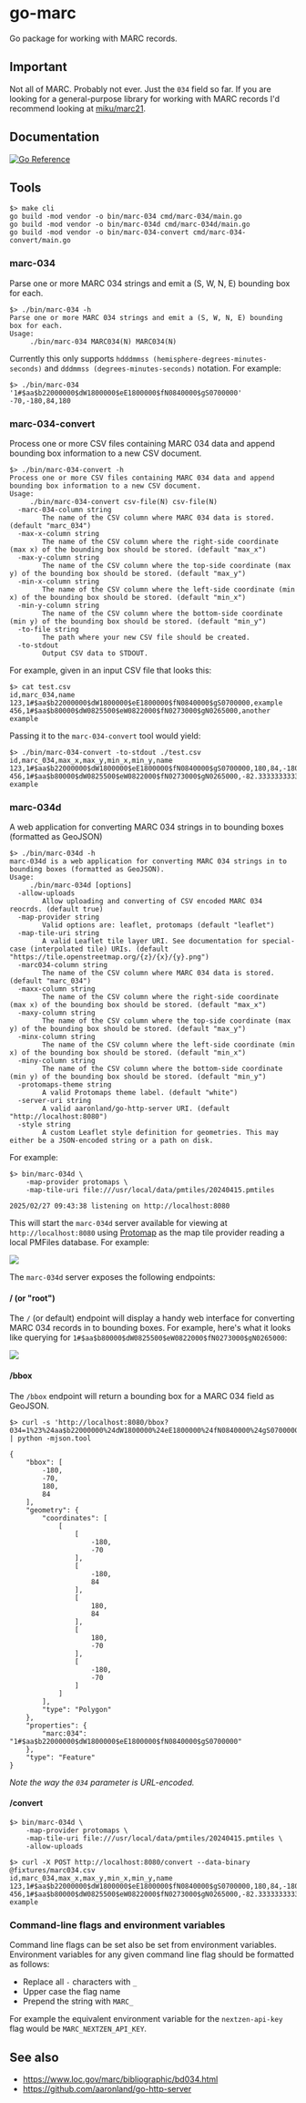 # go-marc

Go package for working with MARC records.

## Important

Not all of MARC. Probably not ever. Just the `034` field so far. If you are looking for a general-purpose library for working with MARC records I'd recommend looking at [miku/marc21](https://github.com/miku/marc21).

## Documentation

[![Go Reference](https://pkg.go.dev/badge/github.com/aaronland/go-marc.svg)](https://pkg.go.dev/github.com/aaronland/go-marc)

## Tools

```
$> make cli
go build -mod vendor -o bin/marc-034 cmd/marc-034/main.go
go build -mod vendor -o bin/marc-034d cmd/marc-034d/main.go
go build -mod vendor -o bin/marc-034-convert cmd/marc-034-convert/main.go
```

### marc-034

Parse one or more MARC 034 strings and emit a (S, W, N, E) bounding box for each.

```
$> ./bin/marc-034 -h
Parse one or more MARC 034 strings and emit a (S, W, N, E) bounding box for each.
Usage:
	 ./bin/marc-034 MARC034(N) MARC034(N)
```

Currently this only supports `hdddmmss (hemisphere-degrees-minutes-seconds)` and `dddmmss (degrees-minutes-seconds)` notation. For example:

```
$> ./bin/marc-034 '1#$aa$b22000000$dW1800000$eE1800000$fN0840000$gS0700000'
-70,-180,84,180
```

### marc-034-convert

Process one or more CSV files containing MARC 034 data and append bounding box information to a new CSV document.

```
$> ./bin/marc-034-convert -h
Process one or more CSV files containing MARC 034 data and append bounding box information to a new CSV document.
Usage:
	 ./bin/marc-034-convert csv-file(N) csv-file(N)
  -marc-034-column string
    	The name of the CSV column where MARC 034 data is stored. (default "marc_034")
  -max-x-column string
    	The name of the CSV column where the right-side coordinate (max x) of the bounding box should be stored. (default "max_x")
  -max-y-column string
    	The name of the CSV column where the top-side coordinate (max y) of the bounding box should be stored. (default "max_y")
  -min-x-column string
    	The name of the CSV column where the left-side coordinate (min x) of the bounding box should be stored. (default "min_x")
  -min-y-column string
    	The name of the CSV column where the bottom-side coordinate (min y) of the bounding box should be stored. (default "min_y")
  -to-file string
    	The path where your new CSV file should be created.
  -to-stdout
    	Output CSV data to STDOUT.
```

For example, given in an input CSV file that looks this:

```
$> cat test.csv
id,marc_034,name
123,1#$aa$b22000000$dW1800000$eE1800000$fN0840000$gS0700000,example
456,1#$aa$b80000$dW0825500$eW0822000$fN0273000$gN0265000,another example
```

Passing it to the `marc-034-convert` tool would yield:

```
$> ./bin/marc-034-convert -to-stdout ./test.csv
id,marc_034,max_x,max_y,min_x,min_y,name
123,1#$aa$b22000000$dW1800000$eE1800000$fN0840000$gS0700000,180,84,-180,-70,example
456,1#$aa$b80000$dW0825500$eW0822000$fN0273000$gN0265000,-82.33333333333333,27.5,-82.91666666666667,26.833333333333332,another example
```

### marc-034d

A web application for converting MARC 034 strings in to bounding boxes (formatted as GeoJSON)

```
$> ./bin/marc-034d -h
marc-034d is a web application for converting MARC 034 strings in to bounding boxes (formatted as GeoJSON).
Usage:
	 ./bin/marc-034d [options]
  -allow-uploads
    	Allow uploading and converting of CSV encoded MARC 034 reocrds. (default true)
  -map-provider string
    	Valid options are: leaflet, protomaps (default "leaflet")
  -map-tile-uri string
    	A valid Leaflet tile layer URI. See documentation for special-case (interpolated tile) URIs. (default "https://tile.openstreetmap.org/{z}/{x}/{y}.png")
  -marc034-column string
    	The name of the CSV column where MARC 034 data is stored. (default "marc_034")
  -maxx-column string
    	The name of the CSV column where the right-side coordinate (max x) of the bounding box should be stored. (default "max_x")
  -maxy-column string
    	The name of the CSV column where the top-side coordinate (max y) of the bounding box should be stored. (default "max_y")
  -minx-column string
    	The name of the CSV column where the left-side coordinate (min x) of the bounding box should be stored. (default "min_x")
  -miny-column string
    	The name of the CSV column where the bottom-side coordinate (min y) of the bounding box should be stored. (default "min_y")
  -protomaps-theme string
    	A valid Protomaps theme label. (default "white")
  -server-uri string
    	A valid aaronland/go-http-server URI. (default "http://localhost:8080")
  -style string
    	A custom Leaflet style definition for geometries. This may either be a JSON-encoded string or a path on disk.
```

For example:

```
$> bin/marc-034d \
	-map-provider protomaps \
	-map-tile-uri file:///usr/local/data/pmtiles/20240415.pmtiles

2025/02/27 09:43:38 listening on http://localhost:8080
```

This will start the `marc-034d` server available for viewing at `http://localhost:8080` using [Protomap]() as the map tile provider reading a local PMFiles database. For example:

![](docs/images/marc-034d-server.png)

The `marc-034d` server exposes the following endpoints:

#### / (or "root")

The `/` (or default) endpoint will display a handy web interface for converting MARC 034 records in to bounding boxes. For example, here's what it looks like querying for `1#$aa$b80000$dW0825500$eW0822000$fN0273000$gN0265000`:

![](docs/images/marc-034d-www-v2.png)

#### /bbox

The `/bbox` endpoint will return a bounding box for a MARC 034 field as GeoJSON.

```
$> curl -s 'http://localhost:8080/bbox?034=1%23%24aa$b22000000%24dW1800000%24eE1800000%24fN0840000%24gS0700000' | python -mjson.tool

{
    "bbox": [
        -180,
        -70,
        180,
        84
    ],
    "geometry": {
        "coordinates": [
            [
                [
                    -180,
                    -70
                ],
                [
                    -180,
                    84
                ],
                [
                    180,
                    84
                ],
                [
                    180,
                    -70
                ],
                [
                    -180,
                    -70
                ]
            ]
        ],
        "type": "Polygon"
    },
    "properties": {
        "marc:034": "1#$aa$b22000000$dW1800000$eE1800000$fN0840000$gS0700000"
    },
    "type": "Feature"
}
```

_Note the way the `034` parameter is URL-encoded._

#### /convert

```
$> bin/marc-034d \
	-map-provider protomaps \
	-map-tile-uri file:///usr/local/data/pmtiles/20240415.pmtiles \
	-allow-uploads
```		

```
$> curl -X POST http://localhost:8080/convert --data-binary @fixtures/marc034.csv
id,marc_034,max_x,max_y,min_x,min_y,name
123,1#$aa$b22000000$dW1800000$eE1800000$fN0840000$gS0700000,180,84,-180,-70,example
456,1#$aa$b80000$dW0825500$eW0822000$fN0273000$gN0265000,-82.33333333333333,27.5,-82.91666666666667,26.833333333333332,another example
```

### Command-line flags and environment variables

Command line flags can be set also be set from environment variables. Environment variables for any given command line flag should be formatted as follows:

* Replace all `-` characters with `_`
* Upper case the flag name
* Prepend the string with `MARC_`

For example the equivalent environment variable for the `nextzen-api-key` flag would be `MARC_NEXTZEN_API_KEY`.

## See also

* https://www.loc.gov/marc/bibliographic/bd034.html
* https://github.com/aaronland/go-http-server